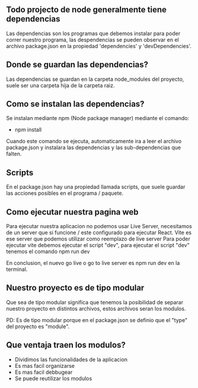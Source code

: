 ## Todo projecto de node generalmente tiene dependencias

Las dependencias son los programas que debemos instalar para poder correr nuestro programa, las despendencias se pueden observar en el archivo package.json en la propiedad 'dependencies' y 'devDependencies'.

## Donde se guardan las dependencias?

Las dependencias se guardan en la carpeta node_modules del proyecto, suele ser una carpeta hija de la carpeta raiz.


## Como se instalan las dependencias?

Se instalan mediante npm (Node package manager) mediante el comando:

- npm install

Cuando este comando se ejecuta, automaticamente ira a leer el archivo package.json y instalara las dependencias y las sub-dependencias que falten.

## Scripts

En el package.json hay una propiedad llamada scripts, que suele guardar las acciones posibles en el programa / paquete. 

## Como ejecutar nuestra pagina web 

Para ejecutar nuestra aplicacion no podemos usar Live Server, necesitamos de un server que si funcione / este configurado para ejecutar React. Vite es ese server que podemos utilizar como reemplazo de live server
Para poder ejecutar vite debemos ejecutar el script "dev", para ejecutar el script "dev" tenemos el comando npm run dev

En conclusion, el nuevo go live o go to live server es npm run dev en la terminal.


## Nuestro proyecto es de tipo modular

Que sea de tipo modular significa que tenemos la posibilidad de separar nuestro proyecto en distintos archivos, estos archivos seran los modulos.

PD: Es de tipo modular porque en el package.json se definio que el "type" del proyecto es "module".

## Que ventaja traen los modulos?

- Dividimos las funcionalidades de la aplicacion
- Es mas facil organizarse
- Es mas facil debbugear
- Se puede reutilizar los modulos
